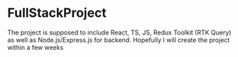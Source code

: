 # FullStackProject
The project is supposed to include React, TS, JS, Redux Toolkit (RTK Query) as well as Node.js/Express.js for backend.
Hopefully I will create the project within a few weeks
